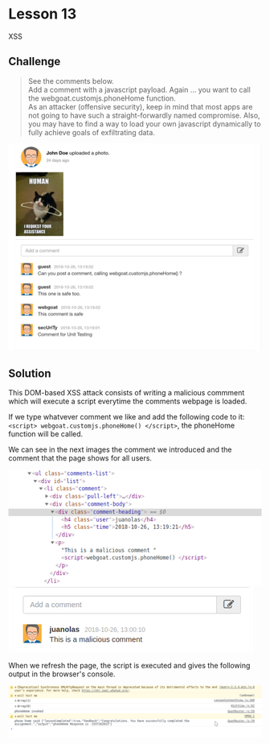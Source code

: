 # Lesson 13
XSS
## Challenge

> See the comments below.
\
> Add a comment with a javascript payload. Again …​ you want to call the webgoat.customjs.phoneHome function.\
> As an attacker (offensive security), keep in mind that most apps are not going to have such a straight-forwardly named compromise. Also, you may have to find a way to load your own javascript dynamically to fully achieve goals of exfiltrating data.

![Comments](../screenshots/activity.jpeg)

## Solution

This DOM-based XSS attack consists of writing a malicious commment which will execute a script everytime the comments webpage is loaded.

If we type whatvever comment we like and add the following code to it: `<script> webgoat.customjs.phoneHome() </script>`, the phoneHome function will be called.

We can see in the next images the comment we introduced and the comment that the page shows for all users.

![Code](../screenshots/comment_html.png)
![Comment](../screenshots/comment_screenshot.png)

When we refresh the page, the script is executed and gives the following output in the browser's console.

 ![Console](../screenshots/console.png)
